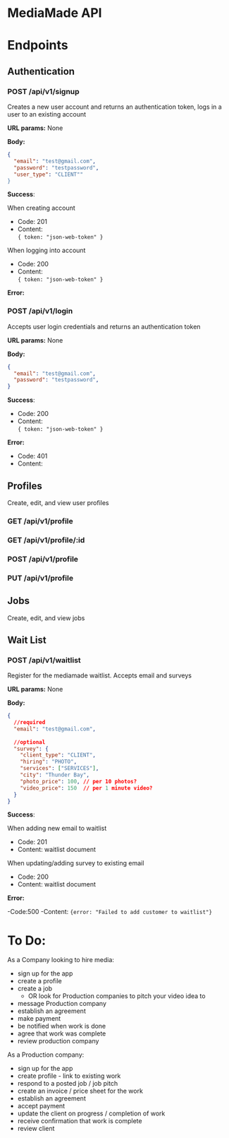 # MediaMade API

# Endpoints

## Authentication

### POST /api/v1/signup
Creates a new user account and returns an authentication token, logs in a user to an existing account

__URL params:__ None

__Body:__
```json
{
  "email": "test@gmail.com",
  "password": "testpassword",
  "user_type": "CLIENT""
}
```

__Success__:  

When creating account
  - Code: 201
  - Content:  
`{ token: "json-web-token" }`
  
When logging into account
  - Code: 200
  - Content:  
`{ token: "json-web-token" }`

__Error:__

### POST /api/v1/login
Accepts user login credentials and returns an authentication token

__URL params:__ None

__Body:__
```json
{
  "email": "test@gmail.com",
  "password": "testpassword",
}
```

__Success__:  
  - Code: 200
  - Content:  
`{ token: "json-web-token" }`

__Error:__
  - Code: 401
  - Content:
  

## Profiles
Create, edit, and view user profiles

### GET /api/v1/profile

### GET /api/v1/profile/:id

### POST /api/v1/profile

### PUT /api/v1/profile


## Jobs
Create, edit, and view jobs

## Wait List

### POST /api/v1/waitlist
Register for the mediamade waitlist. Accepts email and surveys

__URL params:__ None

__Body:__
```json
{
  //required
  "email": "test@gmail.com",
  
  //optional
  "survey": {
    "client_type": "CLIENT",
    "hiring": "PHOTO",
    "services": ["SERVICES"],
    "city": "Thunder Bay",
    "photo_price": 100, // per 10 photos?
    "video_price": 150  // per 1 minute video?
  }
}
```

__Success__:  

When adding new email to waitlist
  - Code: 201
  - Content:  waitlist document
  
When updating/adding survey to existing email
  - Code: 200
  - Content:  waitlist document

__Error:__

  -Code:500
  -Content:
  `{error: "Failed to add customer to waitlist"}`



# To Do:

As a Company looking to hire media:

  - sign up for the app
  - create a profile
  - create a job
       - OR look for Production companies to pitch your video idea to
  - message Production company
  - establish an agreement
  - make payment
  - be notified when work is done
  - agree that work was complete
  - review production company


As a Production company:

  - sign up for the app
  - create profile
        - link to existing work
  - respond to a posted job / job pitch
  - create an invoice / price sheet for the work
  - establish an agreement
  - accept payment
  - update the client on progress / completion of work
  - receive confirmation that work is complete
  - review client
